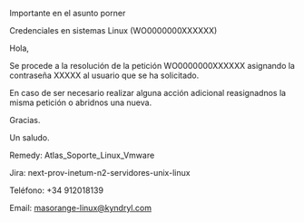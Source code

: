 Importante en el asunto porner 

Credenciales en sistemas Linux (WO0000000XXXXXX)

Hola,

Se procede a la resolución de la petición WO0000000XXXXXX asignando la contraseña XXXXX al usuario que se ha solicitado.

En caso de ser necesario realizar alguna acción adicional reasignadnos la misma petición o abridnos una nueva.
  

Gracias.

Un saludo.


Remedy: Atlas_Soporte_Linux_Vmware

Jira: next-prov-inetum-n2-servidores-unix-linux

Teléfono: +34 912018139

Email: masorange-linux@kyndryl.com